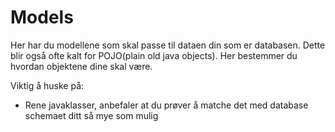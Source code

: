 # Models
Her har du modellene som skal passe til dataen din som er databasen. Dette blir også ofte kalt for POJO(plain old java objects). Her bestemmer du hvordan objektene dine skal være.


Viktig å huske på: 
- Rene javaklasser, anbefaler at du prøver å matche det med database schemaet ditt så mye som mulig
